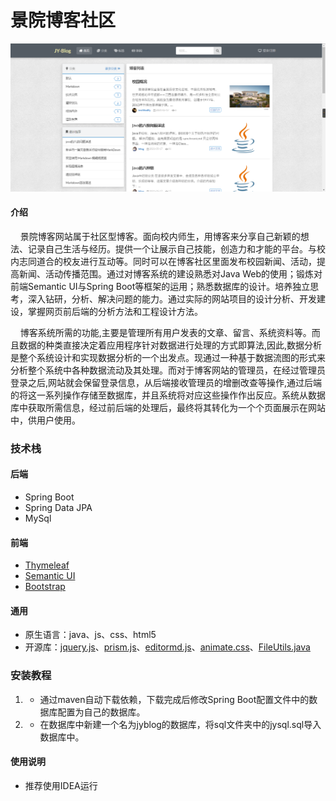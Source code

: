 # 景院博客社区
![主页图片](img/home.png)
#### 介绍

&nbsp;&nbsp;&nbsp;&nbsp;景院博客网站属于社区型博客。面向校内师生，用博客来分享自己新颖的想法、记录自己生活与经历。提供一个让展示自己技能，创造力和才能的平台。与校内志同道合的校友进行互动等。同时可以在博客社区里面发布校园新闻、活动，提高新闻、活动传播范围。通过对博客系统的建设熟悉对Java Web的使用；锻炼对前端Semantic UI与Spring Boot等框架的运用；熟悉数据库的设计。培养独立思考，深入钻研，分析、解决问题的能力。通过实际的网站项目的设计分析、开发建设，掌握网页前后端的分析方法和工程设计方法。

&nbsp;&nbsp;&nbsp;&nbsp;博客系统所需的功能,主要是管理所有用户发表的文章、留言、系统资料等。而且数据的种类直接决定着应用程序针对数据进行处理的方式即算法,因此,数据分析是整个系统设计和实现数据分析的一个出发点。现通过一种基于数据流图的形式来分析整个系统中各种数据流动及其处理。而对于博客网站的管理员，在经过管理员登录之后,网站就会保留登录信息，从后端接收管理员的增删改查等操作,通过后端的将这一系列操作存储至数据库，并且系统将对应这些操作作出反应。系统从数据库中获取所需信息，经过前后端的处理后，最终将其转化为一个个页面展示在网站中，供用户使用。

### 技术栈

#### 后端
-  Spring Boot
-  Spring Data JPA
-  MySql

#### 前端
-  [Thymeleaf](https://www.thymeleaf.org/)
-  [Semantic UI](https://semantic-ui.com/introduction/getting-started.html)
-  [Bootstrap](https://v3.bootcss.com/)

#### 通用
- 原生语言：java、js、css、html5
- 开源库：[jquery.js](https://www.bootcdn.cn/jquery/)、[prism.js](https://www.bootcdn.cn/prism/)、[editormd.js](https://github.com/pandao/editor.md)、[animate.css](https://www.bootcdn.cn/animate.css/)、[FileUtils.java](https://github.com/coltoscosmin/FileUtils/blob/master/FileUtils.java)


### 安装教程
1. - 通过maven自动下载依赖，下载完成后修改Spring Boot配置文件中的数据库配置为自己的数据库。
1. - 在数据库中新建一个名为jyblog的数据库，将sql文件夹中的jysql.sql导入数据库中。

#### 使用说明
- 推荐使用IDEA运行
